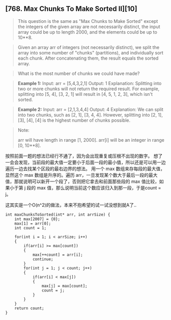 ## [768. Max Chunks To Make Sorted II][10]

>This question is the same as "Max Chunks to Make Sorted" except the integers of the given array are not necessarily distinct, the input array could be up to length 2000, and the elements could be up to 10**8.

>Given an array arr of integers (not necessarily distinct), we split the array into some number of "chunks" (partitions), and individually sort each chunk.  After concatenating them, the result equals the sorted array.

>What is the most number of chunks we could have made?

>**Example 1:**
>Input: arr = [5,4,3,2,1]
>Output: 1
>Explanation:
>Splitting into two or more chunks will not return the required result.
>For example, splitting into [5, 4], [3, 2, 1] will result in [4, 5, 1, 2, 3], which isn't sorted.

>**Example 2:**
>Input: arr = [2,1,3,4,4]
>Output: 4
>Explanation:
>We can split into two chunks, such as [2, 1], [3, 4, 4].
>However, splitting into [2, 1], [3], [4], [4] is the highest number of chunks possible.

>Note:
>
>   arr will have length in range [1, 2000].
>   arr[i] will be an integer in range [0, 10**8].

按照前面一题的想法已经行不通了，因为会出现重复或压根不出现的数字。
想了一会会发现，当前段的最大值一定要小于后面一段的最小值，所以还是可以用一边遍历一边去找某个区段的最右边界的想法。
用一个 max 数组来存每段的最大值，显然这个 max 数组是升序的。遍历 arr，一旦发现某个数大于最后一段的最大值，那就说明可以新开一个段了，否则把它拿去和前面那些段的 max 值比较，如果小于第 j 段的 max 值，那么说明当前这个数应该归入到那一段，于是count = j。

这其实是一个O(n^2)的做法，本来不抱希望的试一试没想到就A了..

```
int maxChunksToSorted(int* arr, int arrSize) {
    int max[2007] = {0};
	max[1] = arr[0];
	int count = 1;
	
	for(int i = 1; i < arrSize; i++)
    {
    	if(arr[i] >= max[count])
    	{
    		max[++count] = arr[i];
    		continue;
		}
    	for(int j = 1; j < count; j++)
    	{
    		if(arr[i] < max[j])
    		{
    			max[j] = max[count];
    			count = j;
			}
		}
	}
	return count;
}
```